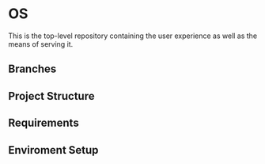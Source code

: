 # OS
This is the top-level repository containing the user experience as well as the means of serving it.

## Branches

## Project Structure

## Requirements

## Enviroment Setup